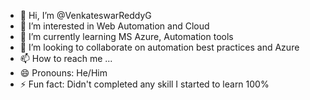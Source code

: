 - 👋 Hi, I’m @VenkateswarReddyG
- 👀 I’m interested in Web Automation and Cloud
- 🌱 I’m currently learning MS Azure, Automation tools
- 💞️ I’m looking to collaborate on automation best practices and Azure 
- 📫 How to reach me ...
- 😄 Pronouns: He/Him
- ⚡ Fun fact: Didn't completed any skill I started to learn 100%

<!---
VenkateswarReddyG/VenkateswarReddyG is a ✨ special ✨ repository because its `README.md` (this file) appears on your GitHub profile.
You can click the Preview link to take a look at your changes.
--->
